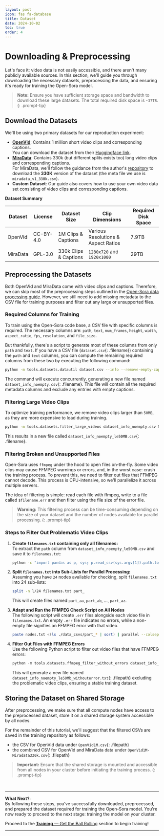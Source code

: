 ```yaml
---
layout: post
icon: fas fa-database
title: Dataset
date: 2024-10-02
toc: true
order: 4
---
```



# Downloading & Preprocessing
Let's face it: video data is not easily accessible, and there aren't many publicly available sources. In this section, we'll guide you through downloading the necessary datasets, preprocessing the data, and ensuring it's ready for training the Open-Sora model.

> **Note:** Ensure you have sufficient storage space and bandwidth to download these large datasets. The total required disk space is `~37TB`.
{: .prompt-tip}

## **Download the Datasets**
We'll be using two primary datasets for our reproduction experiment:
* **[OpenVid](https://github.com/NJU-PCALab/OpenVid-1M)**: Contains 1 million short video clips and corresponding captions.  
  You can download the dataset from their [Huggingface link](https://huggingface.co/datasets/nkp37/OpenVid-1M).  
* **[MiraData](https://github.com/mira-space/MiraData)**: Contains 330k (but different splits exists too) long video clips and corresponding captions.  
  For MiraData, we'll follow the guidance from the author's [repository](https://github.com/mira-space/MiraData/tree/v1?tab=readme-ov-file#download) to download the **330K** version of the dataset (the meta file we use is `miradata_v1_330k.csv`).  
* **Custom Dataset**: Our guide also covers how to use your own video data set consisting of video clips and corresponding captions.

**Dataset Summary**

Dataset | License | Dataset Size | Clip Dimensions | Required Disk Space
--------| ------- | ------------ | --------------- | -------------------
OpenVid | CC-BY-4.0 | 1M Clips & Captions | Various Resolutions & Aspect Ratios | 7.9TB                    
MiraData | GPL-3.0 | 330k Clips & Captions | `1280x720` and `1920x1080`  | 29TB                    


## **Preprocessing the Datasets**
Both OpenVid and MiraData come with video clips and captions. Therefore, we can skip most of the preprocessing steps outlined in the [Open-Sora data processing guide](https://github.com/hpcaitech/Open-Sora/blob/main/docs/data_processing.md). However, we still need to add missing metadata to the CSV file for training purposes and filter out any large or unsupported files.

### **Required Columns for Training**
To train using the Open-Sora code base, a CSV file with specific columns is required. The necessary columns are: `path`, `text`, `num_frames`, `height`, `width`, `aspect_ratio`, `fps`, `resolution`, and `file_size`.

But thankfully, there's a script to generate most of these columns from only `path` and `text`.
If you have a CSV file (`dataset.csv`{: .filename}) containing the `path` and `text` columns, you can compute the remaining required columns from these two by executing the following command:

```bash
python -m tools.datasets.datautil dataset.csv --info --remove-empty-caption
```
The command will execute concurrently, generating a new file named `dataset_info_noempty.csv`{: .filename}. This file will contain all the required metadata columns and exclude any entries with empty captions.

### **Filtering Large Video Clips**
To optimize training performance, we remove video clips larger than `50MB`, as they are more expensive to load during training.

```bash
python -m tools.datasets.filter_large_videos dataset_info_noempty.csv 50
```
This results in a new file called `dataset_info_noempty_le50MB.csv`{: .filename}.


### **Filtering Broken and Unsupported Files**
Open-Sora uses `ffmpeg` under the hood to open files on-the-fly.
Some video clips may cause FFMPEG warnings or errors, and, in the worst case: crash the training process. To prevent this, we need to filter out files that FFMPEG cannot decode. This process is CPU-intensive, so we'll parallelize it across multiple servers.

The idea of filtering is simple: read each file with ffmpeg, write to a file called `$filename.err` and then filter using the file size of the error file.

> **Warning:** This filtering process can be time-consuming depending on the size of your dataset and the number of nodes available for parallel processing.
{: .prompt-tip}

### **Steps to Filter Out Problematic Video Clips**

1. **Create `filenames.txt` containing only all filenames:**  
   To extract the `path` column from `dataset_info_noempty_le50MB.csv` and save it to `filenames.txt`:
   ```bash
   python -c "import pandas as p, sys; p.read_csv(sys.argv[1]).path.to_csv(sys.argv[2], index=0, header=0)" dataset_info_noempty_le50MB.csv filenames.txt
   ```
2. **Split `filenames.txt` into Sub-Lists for Parallel Processing:**  
   Assuming you have `24` nodes available for checking, split `filenames.txt` into 24 sub-lists:
   ```bash
   split -n l/24 filenames.txt part_
   ```
   This will create files named `part_aa`, `part_ab`, ..., `part_az`.
3. **Adapt and Run the FFMPEG Check Script on All Nodes**  
   The following script will create `.err` files alongside each video file in `filenames.txt`. An empty `.err` file indicates no errors, while a non-empty file signifies an FFMPEG error with that video.

   ```bash
   paste nodes.txt <(ls ./data_csvs/part_* | sort) | parallel --colsep '\t' ssh -tt {1} "bash $(pwd)/tools/datasets/ffmpeg_check_parallel.sh $(pwd)/{2}"
   ```
4. **Filter Out Files with FFMPEG Errors**  
   Use the following Python script to filter out video files that have FFMPEG errors:
   ```python
   python -m tools.datasets.ffmpeg_filter_without_errors dataset_info_noempty_le50Mb.txt
   ```

   This will generate a new file named `dataset_info_noempty_le50Mb_withouterror.txt`{: .filepath} excluding the problematic video clips, ensuring a stable training dataset.


## **Storing the Dataset on Shared Storage**

After preprocessing, we make sure that all compute nodes have access to the preprocessed dataset, store it on a shared storage system accessible by all nodes.

For the remainder of this tutorial, we'll suggest that the filtered CSVs are saved in the training repository as follows:
- the CSV for OpenVid data under `OpenVid1M.csv`{: .filepath}
- the combined CSV for OpenVid and MiraData data under `OpenVid1M-Miradata330k.csv`{: .filepath}

> **Important:** Ensure that the shared storage is mounted and accessible from all nodes in your cluster before initiating the training process.
{: .prompt-tip}


<br/>

---

**What Next?**:  
By following these steps, you've successfully downloaded, preprocessed, and prepared the dataset required for training the Open-Sora model. You're now ready to proceed to the next stage: training the model on your cluster.

Proceed to the [**Training** — Get the Ball Rolling](../04-training) section to begin training!

---